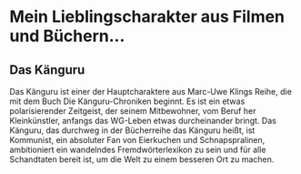 
# Mein Lieblingscharakter aus Filmen und Büchern...
## Das Känguru

Das Känguru ist einer der Hauptcharaktere aus Marc-Uwe Klings Reihe, die mit dem Buch Die Känguru-Chroniken beginnt. 
Es ist ein etwas polarisierender Zeitgeist, der seinem Mitbewohner, vom Beruf her Kleinkünstler, anfangs das WG-Leben etwas durcheinander bringt.
Das Känguru, das durchweg in der Bücherreihe das Känguru heißt, ist Kommunist, ein absoluter Fan von Eierkuchen und Schnapspralinen, ambitioniert ein wandelndes Fremdwörterlexikon zu sein und für alle Schandtaten bereit ist, um die
Welt zu einem besseren Ort zu machen. 
